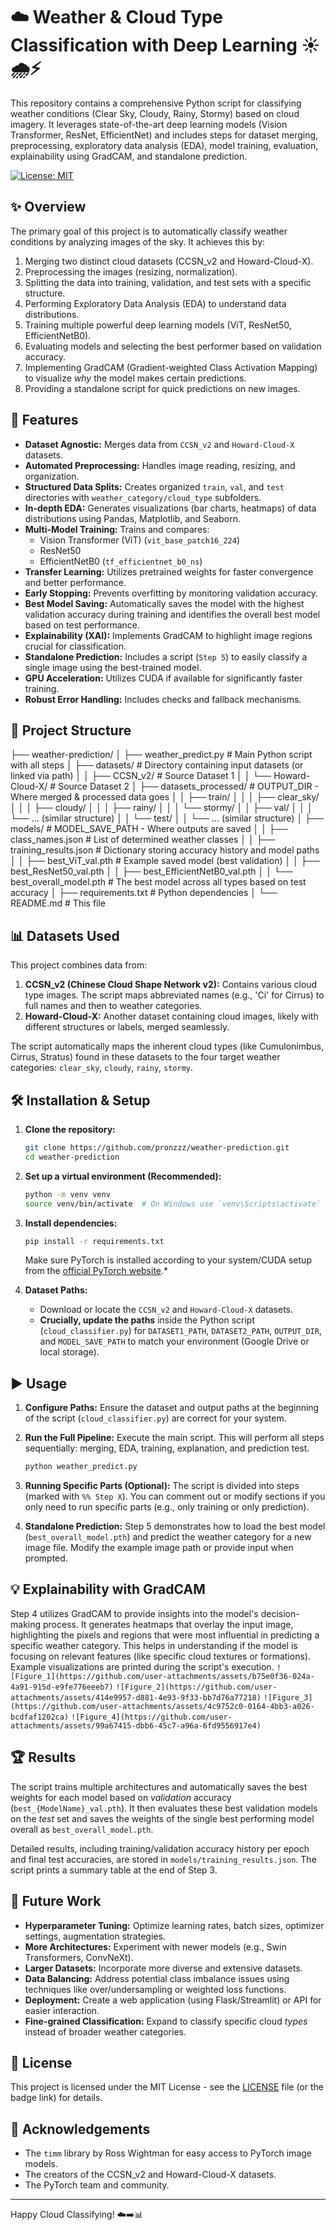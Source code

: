 # ☁️ Weather & Cloud Type Classification with Deep Learning ☀️🌧️⚡

This repository contains a comprehensive Python script for classifying weather conditions (Clear Sky, Cloudy, Rainy, Stormy) based on cloud imagery. It leverages state-of-the-art deep learning models (Vision Transformer, ResNet, EfficientNet) and includes steps for dataset merging, preprocessing, exploratory data analysis (EDA), model training, evaluation, explainability using GradCAM, and standalone prediction.

[![License: MIT](https://img.shields.io/badge/License-MIT-yellow.svg)](https://opensource.org/licenses/MIT)

## ✨ Overview

The primary goal of this project is to automatically classify weather conditions by analyzing images of the sky. It achieves this by:

1.  Merging two distinct cloud datasets (CCSN_v2 and Howard-Cloud-X).
2.  Preprocessing the images (resizing, normalization).
3.  Splitting the data into training, validation, and test sets with a specific structure.
4.  Performing Exploratory Data Analysis (EDA) to understand data distributions.
5.  Training multiple powerful deep learning models (ViT, ResNet50, EfficientNetB0).
6.  Evaluating models and selecting the best performer based on validation accuracy.
7.  Implementing GradCAM (Gradient-weighted Class Activation Mapping) to visualize *why* the model makes certain predictions.
8.  Providing a standalone script for quick predictions on new images.

## 🚀 Features

*   **Dataset Agnostic:** Merges data from `CCSN_v2` and `Howard-Cloud-X` datasets.
*   **Automated Preprocessing:** Handles image reading, resizing, and organization.
*   **Structured Data Splits:** Creates organized `train`, `val`, and `test` directories with `weather_category/cloud_type` subfolders.
*   **In-depth EDA:** Generates visualizations (bar charts, heatmaps) of data distributions using Pandas, Matplotlib, and Seaborn.
*   **Multi-Model Training:** Trains and compares:
    *   Vision Transformer (ViT) (`vit_base_patch16_224`)
    *   ResNet50
    *   EfficientNetB0 (`tf_efficientnet_b0_ns`)
*   **Transfer Learning:** Utilizes pretrained weights for faster convergence and better performance.
*   **Early Stopping:** Prevents overfitting by monitoring validation accuracy.
*   **Best Model Saving:** Automatically saves the model with the highest validation accuracy during training and identifies the overall best model based on test performance.
*   **Explainability (XAI):** Implements GradCAM to highlight image regions crucial for classification.
*   **Standalone Prediction:** Includes a script (`Step 5`) to easily classify a single image using the best-trained model.
*   **GPU Acceleration:** Utilizes CUDA if available for significantly faster training.
*   **Robust Error Handling:** Includes checks and fallback mechanisms.

## 📁 Project Structure
├── weather-prediction/
│ ├── weather_predict.py # Main Python script with all steps
│ ├── datasets/ # Directory containing input datasets (or linked via path)
│ │ ├── CCSN_v2/ # Source Dataset 1
│ │ └── Howard-Cloud-X/ # Source Dataset 2
│ ├── datasets_processed/ # OUTPUT_DIR - Where merged & processed data goes
│ │ ├── train/
│ │ │ ├── clear_sky/
│ │ │ ├── cloudy/
│ │ │ ├── rainy/
│ │ │ └── stormy/
│ │ ├── val/
│ │ │ └── ... (similar structure)
│ │ └── test/
│ │ └── ... (similar structure)
│ ├── models/ # MODEL_SAVE_PATH - Where outputs are saved
│ │ ├── class_names.json # List of determined weather classes
│ │ ├── training_results.json # Dictionary storing accuracy history and model paths
│ │ ├── best_ViT_val.pth # Example saved model (best validation)
│ │ ├── best_ResNet50_val.pth
│ │ ├── best_EfficientNetB0_val.pth
│ │ └── best_overall_model.pth # The best model across all types based on test accuracy
│ ├── requirements.txt # Python dependencies
│ └── README.md # This file

## 📊 Datasets Used

This project combines data from:

1.  **CCSN_v2 (Chinese Cloud Shape Network v2):** Contains various cloud type images. The script maps abbreviated names (e.g., 'Ci' for Cirrus) to full names and then to weather categories.
2.  **Howard-Cloud-X:** Another dataset containing cloud images, likely with different structures or labels, merged seamlessly.

The script automatically maps the inherent cloud types (like Cumulonimbus, Cirrus, Stratus) found in these datasets to the four target weather categories: `clear_sky`, `cloudy`, `rainy`, `stormy`.

## 🛠️ Installation & Setup

1.  **Clone the repository:**
    ```bash
    git clone https://github.com/pronzzz/weather-prediction.git
    cd weather-prediction
    ```

2.  **Set up a virtual environment (Recommended):**
    ```bash
    python -m venv venv
    source venv/bin/activate  # On Windows use `venv\Scripts\activate`
    ```

3.  **Install dependencies:**
    ```bash
    pip install -r requirements.txt
    ```
    Make sure PyTorch is installed according to your system/CUDA setup from the [official PyTorch website](https://pytorch.org/).*

4.  **Dataset Paths:**
    *   Download or locate the `CCSN_v2` and `Howard-Cloud-X` datasets.
    *   **Crucially, update the paths** inside the Python script (`cloud_classifier.py`) for `DATASET1_PATH`, `DATASET2_PATH`, `OUTPUT_DIR`, and `MODEL_SAVE_PATH` to match your environment (Google Drive or local storage).

## ▶️ Usage

1.  **Configure Paths:** Ensure the dataset and output paths at the beginning of the script (`cloud_classifier.py`) are correct for your system.

2.  **Run the Full Pipeline:** Execute the main script. This will perform all steps sequentially: merging, EDA, training, explanation, and prediction test.
    ```bash
    python weather_predict.py
    ```

3.  **Running Specific Parts (Optional):** The script is divided into steps (marked with `%% Step X`). You can comment out or modify sections if you only need to run specific parts (e.g., only training or only prediction).

4.  **Standalone Prediction:** Step 5 demonstrates how to load the best model (`best_overall_model.pth`) and predict the weather category for a new image file. Modify the example image path or provide input when prompted.

## 💡 Explainability with GradCAM

Step 4 utilizes GradCAM to provide insights into the model's decision-making process. It generates heatmaps that overlay the input image, highlighting the pixels and regions that were most influential in predicting a specific weather category. This helps in understanding if the model is focusing on relevant features (like specific cloud textures or formations). Example visualizations are printed during the script's execution.
`![Figure_1](https://github.com/user-attachments/assets/b75e0f36-024a-4a91-915d-e9fe776eeeb7)`
`![Figure_2](https://github.com/user-attachments/assets/414e9957-d881-4e93-9f33-bb7d76a77218)`
`![Figure_3](https://github.com/user-attachments/assets/4c9752c0-0164-4bb3-a026-bcdfaf1202ca)`
`![Figure_4](https://github.com/user-attachments/assets/99a67415-dbb6-45c7-a96a-6fd9556917e4)`

## 🏆 Results

The script trains multiple architectures and automatically saves the best weights for each model based on *validation* accuracy (`best_{ModelName}_val.pth`). It then evaluates these best validation models on the *test* set and saves the weights of the single best performing model overall as `best_overall_model.pth`.

Detailed results, including training/validation accuracy history per epoch and final test accuracies, are stored in `models/training_results.json`. The script prints a summary table at the end of Step 3.

## 🔮 Future Work

*   **Hyperparameter Tuning:** Optimize learning rates, batch sizes, optimizer settings, augmentation strategies.
*   **More Architectures:** Experiment with newer models (e.g., Swin Transformers, ConvNeXt).
*   **Larger Datasets:** Incorporate more diverse and extensive datasets.
*   **Data Balancing:** Address potential class imbalance issues using techniques like over/undersampling or weighted loss functions.
*   **Deployment:** Create a web application (using Flask/Streamlit) or API for easier interaction.
*   **Fine-grained Classification:** Expand to classify specific cloud *types* instead of broader weather categories.

## 📜 License

This project is licensed under the MIT License - see the [LICENSE](LICENSE) file (or the badge link) for details.

## 🙏 Acknowledgements

*   The `timm` library by Ross Wightman for easy access to PyTorch image models.
*   The creators of the CCSN_v2 and Howard-Cloud-X datasets.
*   The PyTorch team and community.

---

Happy Cloud Classifying! ☁️➡️📊
